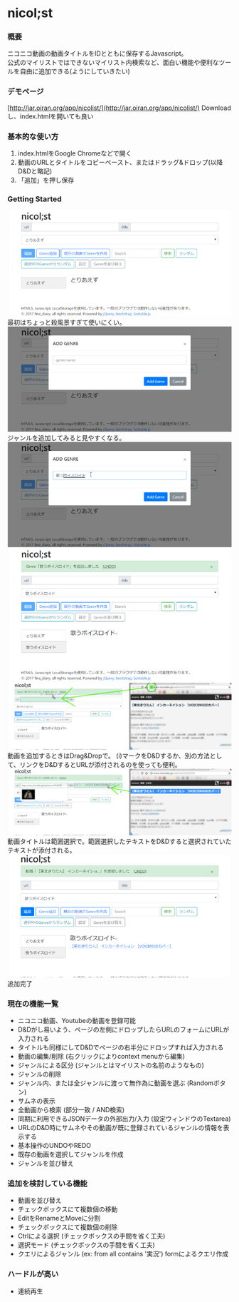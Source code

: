 # nicol;st

### 概要
ニコニコ動画の動画タイトルをIDとともに保存するJavascript。  
公式のマイリストではできないマイリスト内検索など、面白い機能や便利なツールを自由に追加できる(ようにしていきたい)  

### デモページ
[http://jar.oiran.org/app/nicolist/](http://jar.oiran.org/app/nicolist/)
Downloadし、index.htmlを開いても良い

### 基本的な使い方
1. index.htmlをGoogle Chromeなどで開く
2. 動画のURLとタイトルをコピーペースト、またはドラッグ&ドロップ(以降D&Dと略記)
3. 「追加」を押し保存

### Getting Started
![1.jpg](img/1.jpg)
最初はちょっと殺風景すぎて使いにくい。
![2.jpg](img/2.jpg)
ジャンルを追加してみると見やすくなる。
![3.jpg](img/3.jpg)
![4.jpg](img/4.jpg)
![5.jpg](img/5.png)
動画を追加するときはDrag&Dropで。
(i)マークをD&Dするか、別の方法として、リンクをD&DするとURLが添付されるのを使っても便利。
![6.jpg](img/6.png)
動画タイトルは範囲選択で。範囲選択したテキストをD&Dすると選択されていたテキストが添付される。
![7.jpg](img/7.jpg)
追加完了

### 現在の機能一覧
* ニコニコ動画、Youtubeの動画を登録可能
* D&Dがし易いよう、ページの左側にドロップしたらURLのフォームにURLが入力される
* タイトルも同様にしてD&Dでページの右半分にドロップすれば入力される
* 動画の編集/削除 (右クリックによりcontext menuから編集)
* ジャンルによる区分 (ジャンルとはマイリストの名前のようなもの)
* ジャンルの削除
* ジャンル内、または全ジャンルに渡って無作為に動画を選ぶ (Randomボタン)
* サムネの表示
* 全動画から検索 (部分一致 / AND検索)
* 同期に利用できるJSONデータの外部出力/入力 (設定ウィンドウのTextarea)
* URLのD&D時にサムネやその動画が既に登録されているジャンルの情報を表示する
* 基本操作のUNDOやREDO
* 既存の動画を選択してジャンルを作成
* ジャンルを並び替え

### 追加を検討している機能
* 動画を並び替え
* チェックボックスにて複数個の移動
* EditをRenameとMoveに分割
* チェックボックスにて複数個の削除
* Ctrlによる選択 (チェックボックスの手間を省く工夫)
* 選択モード (チェックボックスの手間を省く工夫)
* クエリによるジャンル (ex: from all contains '実況') formによるクエリ作成

### ハードルが高い
* 連続再生